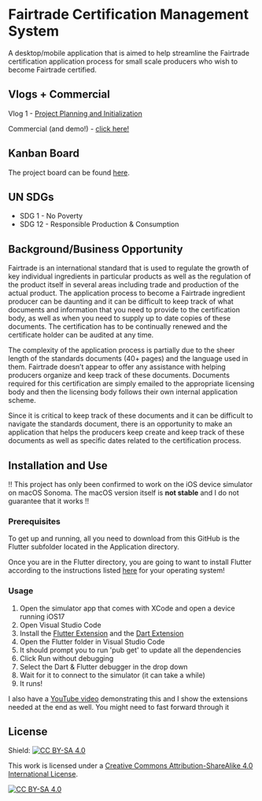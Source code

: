 <!-- TODO: add a user guide link once a guide is made? -->
<!-- tutorial for .NET Maui: https://learn.microsoft.com/en-us/dotnet/maui/get-started/installation?tabs=vsmac -->
# Fairtrade Certification Management System

A desktop/mobile application that is aimed to help streamline the Fairtrade certification application process for small scale producers who wish to become Fairtrade certified.

## Vlogs + Commercial

Vlog 1 - [Project Planning and Initialization](https://youtu.be/ql6oqapi9nw)

Commercial (and demo!) - [click here!](https://www.youtube.com/watch?v=Di0EPMvUDCM)

## Kanban Board

The project board can be found [here](https://github.com/users/mikaylapeterson/projects/4).

## UN SDGs

- SDG 1 - No Poverty
- SDG 12 - Responsible Production & Consumption

## Background/Business Opportunity

Fairtrade is an international standard that is used to regulate the growth of key individual ingredients in particular products as well as the regulation of the product itself in several areas including trade and production of the actual product. The application process to become a Fairtrade ingredient producer can be daunting and it can be difficult to keep track of what documents and information that you need to provide to the certification body, as well as when you need to supply up to date copies of these documents. The certification has to be continually renewed and the certificate holder can be audited at any time.

The complexity of the application process is partially due to the sheer length of the standards documents (40+ pages) and the language used in them. Fairtrade doesn’t appear to offer any assistance with helping producers organize and keep track of these documents. Documents required for this certification are simply emailed to the appropriate licensing body and then the licensing body follows their own internal application scheme. 

Since it is critical to keep track of these documents and it can be difficult to navigate the standards document, there is an opportunity to make an application that helps the producers keep create and keep track of these documents as well as specific dates related to the certification process. 

## Installation and Use
!! This project has only been confirmed to work on the iOS device simulator on macOS Sonoma. The macOS version itself is **not stable** and I do not guarantee that it works !!

### Prerequisites
To get up and running, all you need to download from this GitHub is the Flutter subfolder located in the Application directory.

Once you are in the Flutter directory, you are going to want to install Flutter according to the instructions listed [here](https://docs.flutter.dev/get-started/install) for your operating system!

### Usage
1. Open the simulator app that comes with XCode and open a device running iOS17
2. Open Visual Studio Code
3. Install the [Flutter Extension](https://marketplace.visualstudio.com/items?itemName=Dart-Code.flutter) and the [Dart Extension](https://marketplace.visualstudio.com/items?itemName=Dart-Code.dart-code)
4. Open the Flutter folder in Visual Studio Code
5. It should prompt you to run 'pub get' to update all the dependencies
6. Click Run without debugging
7. Select the Dart & Flutter debugger in the drop down
8. Wait for it to connect to the simulator (it can take a while)
9. It runs!

I also have a [YouTube video](https://youtu.be/YyuhDWdNC6E) demonstrating this and I show the extensions needed at the end as well. You might need to fast forward through it

## License

Shield: [![CC BY-SA 4.0][cc-by-sa-shield]][cc-by-sa]

This work is licensed under a
[Creative Commons Attribution-ShareAlike 4.0 International License][cc-by-sa].

[![CC BY-SA 4.0][cc-by-sa-image]][cc-by-sa]

[cc-by-sa]: http://creativecommons.org/licenses/by-sa/4.0/
[cc-by-sa-image]: https://licensebuttons.net/l/by-sa/4.0/88x31.png
[cc-by-sa-shield]: https://img.shields.io/badge/License-CC%20BY--SA%204.0-lightgrey.svg
